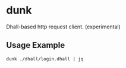 # dunk
Dhall-based http request client. (experimental)


## Usage Example
``` sh
dunk ./dhall/login.dhall | jq
```
